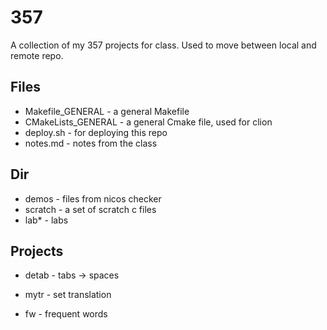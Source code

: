 # 357

A collection of my 357 projects for class. Used to move between local and remote repo.

## Files
- Makefile_GENERAL - a general Makefile
- CMakeLists_GENERAL - a general Cmake file, used for clion
- deploy.sh - for deploying this repo
- notes.md - notes from the class

## Dir
- demos - files from nicos checker
- scratch - a set of scratch c files
- lab* - labs


## Projects
- detab - tabs -> spaces
- mytr - set translation

- fw - frequent words

